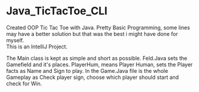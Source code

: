 # Java_TicTacToe_CLI
Created OOP Tic Tac Toe with Java. Pretty Basic Programming, some lines may have a better solution but that was the best i might have done for myself.  
This is an IntelliJ Project.

The Main class is kept as simple and short as possible.
Feld.Java sets the Gamefield and it's places.
PlayerHum, means Player Human, sets the Player facts as Name and Sign to play.
In the Game.Java file is the whole Gameplay as Check player sign, choose which player should start and check for Win. 


